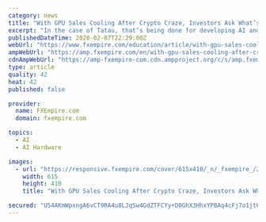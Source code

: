 ```yaml
---
category: news
title: "With GPU Sales Cooling After Crypto Craze, Investors Ask What’s to Happen With the Mining Infrastructure"
excerpt: "In the case of Tatau, that’s being done for developing AI and the compute-intensive processes associated with it. Regardless of what the future holds for the cryptocurrency markets, the current state is no longer supporting GPU mining at the scale that it once was. Because of that, investors need to start looking at alternate ways for these ..."
publishedDateTime: 2020-02-07T22:29:00Z
webUrl: "https://www.fxempire.com/education/article/with-gpu-sales-cooling-after-crypto-craze-investors-ask-whats-to-happen-with-the-mining-infrastructure-524520"
ampWebUrl: "https://amp.fxempire.com/en/with-gpu-sales-cooling-after-crypto-craze-investors-ask-whats-to-happen-with-the-mining-infrastructure/524520"
cdnAmpWebUrl: "https://amp-fxempire-com.cdn.ampproject.org/c/s/amp.fxempire.com/en/with-gpu-sales-cooling-after-crypto-craze-investors-ask-whats-to-happen-with-the-mining-infrastructure/524520"
type: article
quality: 42
heat: 42
published: false

provider:
  name: FXEmpire.com
  domain: fxempire.com

topics:
  - AI
  - AI Hardware

images:
  - url: "https://responsive.fxempire.com/cover/615x410/_n/_fxempire_/2018/08/iStock-916553082.jpg"
    width: 615
    height: 410
    title: "With GPU Sales Cooling After Crypto Craze, Investors Ask What’s to Happen With the Mining Infrastructure"

secured: "U54AKmWpxngA6vCT9RA4u8LJqSw4GdZTFCYy+D0GhX3HhxYPBAq4cFj7o1jtOmgJnCRbfjvql6gdarnVnsCqq46VrwFS8jkehbHi7POV61Gy2GCBhYWuI/eKHYq0xeuBVr3VPpfuYK8WctU7Qc5F8aeAiPoUW1Djyw2xgKmcbHQm+MQ92i+fmBBgSO0DO7lSIyqPNYxq/lvVa07iR16JgkjyIX1q2EmiR6t/DBjjuBbQAido+cIthW+aqvhrW4mVnuRrd5HQQrd0gF1Rl/WaLULC7Al5tS4o5efDqfjJuQMFPmQptrnhIkXE8kix93uY;xl7hi6xl9uAuEE3BHZIpyg=="
---
```


